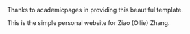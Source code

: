 Thanks to academicpages in providing this beautiful template. 

This is the simple personal website for Ziao (Ollie) Zhang. 
